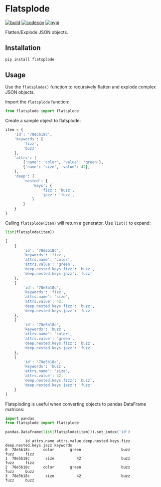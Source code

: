 # Flatsplode

[![build](https://travis-ci.org/amancevice/flatsplode.svg?branch=master)](https://travis-ci.org/amancevice/flatsplode)
[![codecov](https://codecov.io/gh/amancevice/flatsplode/branch/master/graph/badge.svg)](https://codecov.io/gh/amancevice/flatsplode)
[![pypi](https://badge.fury.io/py/flatsplode.svg)](https://badge.fury.io/py/flatsplode)

Flatten/Explode JSON objects.

## Installation

```bash
pip install flatsplode
```

## Usage

Use the `flatsplode()` function to recursively flatten and explode complex JSON objects.

Import the `flatsplode` function:

```python
from flatsplode import flatsplode
```

Create a sample object to flatsplode:

```python
item = {
    'id': '78e5b18c',
    'keywords': [
        'fizz',
        'buzz'
    ],
    'attrs': [
        {'name': 'color', 'value': 'green'},
        {'name': 'size', 'value': 42},
    ],
    'deep': {
        'nested': {
            'keys': {
                'fizz': 'buzz',
                'jazz': 'fuzz',
            }
        }
    }
}
```

Calling `flatsplode(item)` will return a generator. Use `list()` to expand:


```python
list(flatsplode(item))

[
    {
        'id': '78e5b18c',
        'keywords': 'fizz',
        'attrs.name': 'color',
        'attrs.value': 'green',
        'deep.nested.keys.fizz': 'buzz',
        'deep.nested.keys.jazz': 'fuzz'
    },
    {
        'id': '78e5b18c',
        'keywords': 'fizz',
        'attrs.name': 'size',
        'attrs.value': 42,
        'deep.nested.keys.fizz': 'buzz',
        'deep.nested.keys.jazz': 'fuzz'
    },
    {
        'id': '78e5b18c',
        'keywords': 'buzz',
        'attrs.name': 'color',
        'attrs.value': 'green',
        'deep.nested.keys.fizz': 'buzz',
        'deep.nested.keys.jazz': 'fuzz'
    },
    {
        'id': '78e5b18c',
        'keywords': 'buzz',
        'attrs.name': 'size',
        'attrs.value': 42,
        'deep.nested.keys.fizz': 'buzz',
        'deep.nested.keys.jazz': 'fuzz'
    }
]
```

Flatsploding is useful when converting objects to pandas DataFrame matrices:

```python
import pandas
from flatsplode import flatsplode

pandas.DataFrame(list(flatsplode(item))).set_index('id')
```

```
         id attrs.name attrs.value deep.nested.keys.fizz deep.nested.keys.jazz keywords
0  78e5b18c      color       green                  buzz                  fuzz     fizz
1  78e5b18c       size          42                  buzz                  fuzz     fizz
2  78e5b18c      color       green                  buzz                  fuzz     buzz
3  78e5b18c       size          42                  buzz                  fuzz     buzz
```
